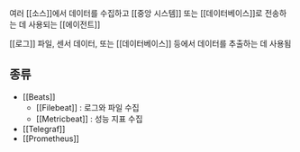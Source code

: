 여러 [[소스]]에서 데이터를 수집하고 [[중앙 시스템]] 또는 [[데이터베이스]]로 전송하는 데 사용되는 [[에이전트]]

[[로그]] 파일, 센서 데이터, 또는 [[데이터베이스]] 등에서 데이터를 추출하는 데 사용됨

## 종류

- [[Beats]]
	- [[Filebeat]] : 로그와 파일 수집
	- [[Metricbeat]] : 성능 지표 수집
- [[Telegraf]]
- [[Prometheus]]


